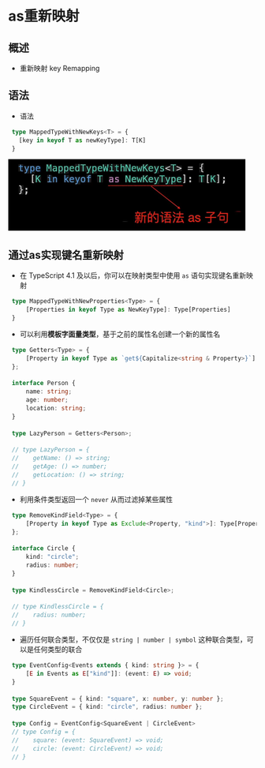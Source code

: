 # as重新映射

## 概述

+ 重新映射 key Remapping

## 语法

+ 语法

 ```ts
  type MappedTypeWithNewKeys<T> = {
    [key in keyof T as newKeyType]: T[K]
  }
  ```

  ![as重新映射](image/as重新映射.png)

## 通过as实现键名重新映射

+ 在 TypeScript 4.1 及以后，你可以在映射类型中使用 `as` 语句实现键名重新映射

 ```ts
  type MappedTypeWithNewProperties<Type> = {
      [Properties in keyof Type as NewKeyType]: Type[Properties]
  }
  ```

+ 可以利用**模板字面量类型**，基于之前的属性名创建一个新的属性名

 ```ts
  type Getters<Type> = {
      [Property in keyof Type as `get${Capitalize<string & Property>}`]: () => Type[Property]
  };

  interface Person {
      name: string;
      age: number;
      location: string;
  }

  type LazyPerson = Getters<Person>;

  // type LazyPerson = {
  //    getName: () => string;
  //    getAge: () => number;
  //    getLocation: () => string;
  // }
  ```

+ 利用条件类型返回一个 `never` 从而过滤掉某些属性

 ```ts
  type RemoveKindField<Type> = {
      [Property in keyof Type as Exclude<Property, "kind">]: Type[Property]
  };

  interface Circle {
      kind: "circle";
      radius: number;
  }

  type KindlessCircle = RemoveKindField<Circle>;

  // type KindlessCircle = {
  //    radius: number;
  // }
  ```

+ 遍历任何联合类型，不仅仅是 `string | number | symbol` 这种联合类型，可以是任何类型的联合

 ```ts
  type EventConfig<Events extends { kind: string }> = {
      [E in Events as E["kind"]]: (event: E) => void;
  }

  type SquareEvent = { kind: "square", x: number, y: number };
  type CircleEvent = { kind: "circle", radius: number };

  type Config = EventConfig<SquareEvent | CircleEvent>
  // type Config = {
  //    square: (event: SquareEvent) => void;
  //    circle: (event: CircleEvent) => void;
  // }
  ```
